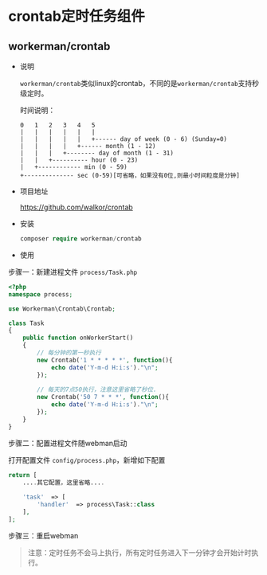 # crontab定时任务组件

## workerman/crontab

- 说明

  `workerman/crontab`类似linux的crontab，不同的是`workerman/crontab`支持秒级定时。
  
  时间说明：
  
  ```
  0   1   2   3   4   5
  |   |   |   |   |   |
  |   |   |   |   |   +------ day of week (0 - 6) (Sunday=0)
  |   |   |   |   +------ month (1 - 12)
  |   |   |   +-------- day of month (1 - 31)
  |   |   +---------- hour (0 - 23)
  |   +------------ min (0 - 59)
  +-------------- sec (0-59)[可省略，如果没有0位,则最小时间粒度是分钟]
  ```

- 项目地址

  https://github.com/walkor/crontab
  
- 安装
 
  ```php
  composer require workerman/crontab
  ```
  
-  使用

  步骤一：新建进程文件 `process/Task.php`
  
  ```php
  <?php
  namespace process;
  
  use Workerman\Crontab\Crontab;
  
  class Task
  {
      public function onWorkerStart()
      {
          // 每分钟的第一秒执行
          new Crontab('1 * * * * *', function(){
              echo date('Y-m-d H:i:s')."\n";
          });
        
          // 每天的7点50执行，注意这里省略了秒位.
          new Crontab('50 7 * * *', function(){
              echo date('Y-m-d H:i:s')."\n";
          });
      }
  }
  ```
  
  步骤二：配置进程文件随webman启动
  
  打开配置文件 `config/process.php`，新增如下配置
  
  ```php
  return [
      ....其它配置，这里省略....
    
      'task'  => [
          'handler'  => process\Task::class
      ],
  ];
  ```
  
  步骤三：重启webman
  
  > 注意：定时任务不会马上执行，所有定时任务进入下一分钟才会开始计时执行。
  

